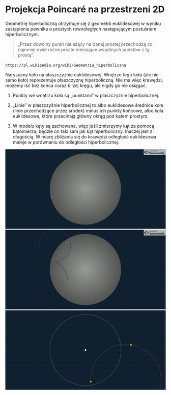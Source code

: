 # Projekcja Poincaré na przestrzeni 2D

Geometrię hiperboliczną otrzymuje się z geometrii euklidesowej w wyniku zastąpienia pewnika o prostych równoległych następującym postulatem hiperbolicznym:

> „Przez dowolny punkt nieleżący na danej prostej przechodzą co najmniej dwie różne proste niemające wspólnych punktów z tą prostą”.

`https://pl.wikipedia.org/wiki/Geometria_hiperboliczna`

Narysujmy koło na płaszczyźnie euklidesowej. Wnętrze tego koła (ale nie samo koło) reprezentuje płaszczyznę hiperboliczną. Nie ma więc krawędzi, możemy iść bez końca coraz bliżej kręgu, ale nigdy go nie osiągać.

1. Punkty we wnętrzu koła są „punktami” w płaszczyźnie hiperbolicznej.

2. „Linie” w płaszczyźnie hiperbolicznej to albo euklidesowe średnice koła (linie przechodzące przez środek) minus ich punkty końcowe, albo koła euklidesowe, które przecinają główny okrąg pod kątem prostym.

3. W modelu kąty są zachowane, więc jeśli zmierzymy kąt za pomocą kątomierza, będzie on taki sam jak kąt hiperboliczny. Inaczej jest z długością. W miarę zbliżania się do krawędzi odległość euklidesowa maleje w porównaniu do odległości hiperbolicznej.

![canvas](./src/assets/img/hc_2.gif)
![canvas](./src/assets/img/hc_1.gif)
![canvas](./src/assets/img/hc_0.gif)
